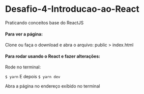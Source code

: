 # Desafio-4-Introducao-ao-React

Praticando conceitos base do ReactJS

#### Para ver a página:

Clone ou faça o download e abra o arquivo: public > index.html

#### Para rodar usando o React e fazer alterações: 

Rode no terminal: 

  `$ yarn` E depois
  `$ yarn dev` 
  
Abra a página no endereço exibido no terminal
